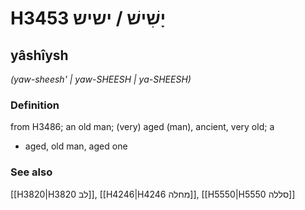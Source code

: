 # H3453 יָשִׁישׁ / ישיש

## yâshîysh

_(yaw-sheesh' | yaw-SHEESH | ya-SHEESH)_

### Definition

from H3486; an old man; (very) aged (man), ancient, very old; a

- aged, old man, aged one

### See also

[[H3820|H3820 לב]], [[H4246|H4246 מחלה]], [[H5550|H5550 סללה]]
